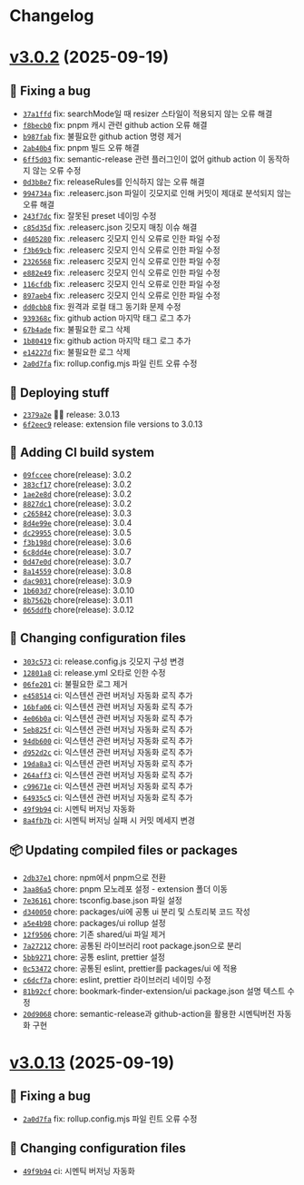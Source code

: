 # Changelog

# [v3.0.2](https://github.com/turtle601/bookmark-finder-extension/compare/v3.0.1...v3.0.2) (2025-09-19)

## 🐛 Fixing a bug
- [`37a1ffd`](https://github.com/turtle601/bookmark-finder-extension/commit/37a1ffd)
 fix: searchMode일 때 resizer 스타일이 적용되지 않는 오류 해결
- [`f8becb0`](https://github.com/turtle601/bookmark-finder-extension/commit/f8becb0)
 fix: pnpm 캐시 관련 github action 오류 해결
- [`b987fab`](https://github.com/turtle601/bookmark-finder-extension/commit/b987fab)
 fix: 불필요한 github action 명령 제거
- [`2ab40b4`](https://github.com/turtle601/bookmark-finder-extension/commit/2ab40b4)
 fix: pnpm 빌드 오류 해결
- [`6ff5d03`](https://github.com/turtle601/bookmark-finder-extension/commit/6ff5d03)
 fix: semantic-release 관련 플러그인이 없어 github action 이 동작하지 않는 오류 수정
- [`0d3b8e7`](https://github.com/turtle601/bookmark-finder-extension/commit/0d3b8e7)
 fix: releaseRules를 인식하지 않는 오류 해결
- [`994734a`](https://github.com/turtle601/bookmark-finder-extension/commit/994734a)
 fix: .releaserc.json 파일이 깃모지로 인해 커밋이 제대로 분석되지 않는 오류 해결
- [`243f7dc`](https://github.com/turtle601/bookmark-finder-extension/commit/243f7dc)
 fix: 잘못된 preset 네이밍 수정
- [`c85d35d`](https://github.com/turtle601/bookmark-finder-extension/commit/c85d35d)
 fix: .releaserc.json 깃모지 매칭 이슈 해결
- [`d405280`](https://github.com/turtle601/bookmark-finder-extension/commit/d405280)
 fix: .releaserc 깃모지 인식 오류로 인한 파일 수정
- [`f3b69cb`](https://github.com/turtle601/bookmark-finder-extension/commit/f3b69cb)
 fix: .releaserc 깃모지 인식 오류로 인한 파일 수정
- [`2326568`](https://github.com/turtle601/bookmark-finder-extension/commit/2326568)
 fix: .releaserc 깃모지 인식 오류로 인한 파일 수정
- [`e882e49`](https://github.com/turtle601/bookmark-finder-extension/commit/e882e49)
 fix: .releaserc 깃모지 인식 오류로 인한 파일 수정
- [`116cfdb`](https://github.com/turtle601/bookmark-finder-extension/commit/116cfdb)
 fix: .releaserc 깃모지 인식 오류로 인한 파일 수정
- [`897aeb4`](https://github.com/turtle601/bookmark-finder-extension/commit/897aeb4)
 fix: .releaserc 깃모지 인식 오류로 인한 파일 수정
- [`dd0cbb8`](https://github.com/turtle601/bookmark-finder-extension/commit/dd0cbb8)
  fix: 원격과 로컬 태그 동기화 문제 수정
- [`939368c`](https://github.com/turtle601/bookmark-finder-extension/commit/939368c)
 fix: github action 마지막 태그 로그 추가
- [`67b4ade`](https://github.com/turtle601/bookmark-finder-extension/commit/67b4ade)
 fix: 불필요한 로그 삭제
- [`1b80419`](https://github.com/turtle601/bookmark-finder-extension/commit/1b80419)
 fix: github action 마지막 태그 로그 추가
- [`e14227d`](https://github.com/turtle601/bookmark-finder-extension/commit/e14227d)
 fix: 불필요한 로그 삭제
- [`2a0d7fa`](https://github.com/turtle601/bookmark-finder-extension/commit/2a0d7fa)
 fix: rollup.config.mjs 파일 린트 오류 수정

## 🚀 Deploying stuff
- [`2379a2e`](https://github.com/turtle601/bookmark-finder-extension/commit/2379a2e)
 👷‍♂️ release: 3.0.13
- [`6f2eec9`](https://github.com/turtle601/bookmark-finder-extension/commit/6f2eec9)
 release: extension file versions to 3.0.13

## 👷 Adding CI build system
- [`09fccee`](https://github.com/turtle601/bookmark-finder-extension/commit/09fccee)
 chore(release): 3.0.2
- [`383cf17`](https://github.com/turtle601/bookmark-finder-extension/commit/383cf17)
 chore(release): 3.0.2
- [`1ae2e8d`](https://github.com/turtle601/bookmark-finder-extension/commit/1ae2e8d)
 chore(release): 3.0.2
- [`8827dc1`](https://github.com/turtle601/bookmark-finder-extension/commit/8827dc1)
 chore(release): 3.0.2
- [`c265842`](https://github.com/turtle601/bookmark-finder-extension/commit/c265842)
 chore(release): 3.0.3
- [`8d4e99e`](https://github.com/turtle601/bookmark-finder-extension/commit/8d4e99e)
 chore(release): 3.0.4
- [`dc29955`](https://github.com/turtle601/bookmark-finder-extension/commit/dc29955)
 chore(release): 3.0.5
- [`f3b198d`](https://github.com/turtle601/bookmark-finder-extension/commit/f3b198d)
 chore(release): 3.0.6
- [`6c8dd4e`](https://github.com/turtle601/bookmark-finder-extension/commit/6c8dd4e)
 chore(release): 3.0.7
- [`0d47e0d`](https://github.com/turtle601/bookmark-finder-extension/commit/0d47e0d)
 chore(release): 3.0.7
- [`8a14559`](https://github.com/turtle601/bookmark-finder-extension/commit/8a14559)
 chore(release): 3.0.8
- [`dac9031`](https://github.com/turtle601/bookmark-finder-extension/commit/dac9031)
 chore(release): 3.0.9
- [`1b603d7`](https://github.com/turtle601/bookmark-finder-extension/commit/1b603d7)
 chore(release): 3.0.10
- [`8b7562b`](https://github.com/turtle601/bookmark-finder-extension/commit/8b7562b)
 chore(release): 3.0.11
- [`065ddfb`](https://github.com/turtle601/bookmark-finder-extension/commit/065ddfb)
 chore(release): 3.0.12

## 🔧 Changing configuration files
- [`303c573`](https://github.com/turtle601/bookmark-finder-extension/commit/303c573)
 ci: release.config.js 깃모지 구성 변경
- [`12801a8`](https://github.com/turtle601/bookmark-finder-extension/commit/12801a8)
 ci: release.yml 오타로 인한 수정
- [`06fe201`](https://github.com/turtle601/bookmark-finder-extension/commit/06fe201)
 ci: 불필요한 로그 제거
- [`e458514`](https://github.com/turtle601/bookmark-finder-extension/commit/e458514)
 ci: 익스텐션 관련 버저닝 자동화 로직 추가
- [`16bfa06`](https://github.com/turtle601/bookmark-finder-extension/commit/16bfa06)
 ci: 익스텐션 관련 버저닝 자동화 로직 추가
- [`4e06b0a`](https://github.com/turtle601/bookmark-finder-extension/commit/4e06b0a)
 ci: 익스텐션 관련 버저닝 자동화 로직 추가
- [`5eb825f`](https://github.com/turtle601/bookmark-finder-extension/commit/5eb825f)
 ci: 익스텐션 관련 버저닝 자동화 로직 추가
- [`94db600`](https://github.com/turtle601/bookmark-finder-extension/commit/94db600)
 ci: 익스텐션 관련 버저닝 자동화 로직 추가
- [`d952d2c`](https://github.com/turtle601/bookmark-finder-extension/commit/d952d2c)
 ci: 익스텐션 관련 버저닝 자동화 로직 추가
- [`19da8a3`](https://github.com/turtle601/bookmark-finder-extension/commit/19da8a3)
 ci: 익스텐션 관련 버저닝 자동화 로직 추가
- [`264aff3`](https://github.com/turtle601/bookmark-finder-extension/commit/264aff3)
 ci: 익스텐션 관련 버저닝 자동화 로직 추가
- [`c99671e`](https://github.com/turtle601/bookmark-finder-extension/commit/c99671e)
 ci: 익스텐션 관련 버저닝 자동화 로직 추가
- [`64935c5`](https://github.com/turtle601/bookmark-finder-extension/commit/64935c5)
 ci: 익스텐션 관련 버저닝 자동화 로직 추가
- [`49f9b94`](https://github.com/turtle601/bookmark-finder-extension/commit/49f9b94)
 ci: 시멘틱 버저닝 자동화
- [`8a4fb7b`](https://github.com/turtle601/bookmark-finder-extension/commit/8a4fb7b)
 ci: 시멘틱 버저닝 실패 시 커밋 메세지 변경

## 📦 Updating compiled files or packages
- [`2db37e1`](https://github.com/turtle601/bookmark-finder-extension/commit/2db37e1)
 chore: npm에서 pnpm으로 전환
- [`3aa86a5`](https://github.com/turtle601/bookmark-finder-extension/commit/3aa86a5)
 chore: pnpm 모노레포 설정 - extension 폴더 이동
- [`7e36161`](https://github.com/turtle601/bookmark-finder-extension/commit/7e36161)
 chore: tsconfig.base.json 파일 설정
- [`d340050`](https://github.com/turtle601/bookmark-finder-extension/commit/d340050)
 chore: packages/ui에 공통 ui 분리 및 스토리북 코드 작성
- [`a5e4b98`](https://github.com/turtle601/bookmark-finder-extension/commit/a5e4b98)
 chore: packages/ui rollup 설정
- [`12f9506`](https://github.com/turtle601/bookmark-finder-extension/commit/12f9506)
 chore: 기존 shared/ui 파일 제거
- [`7a27212`](https://github.com/turtle601/bookmark-finder-extension/commit/7a27212)
 chore: 공통된 라이브러리 root package.json으로 분리
- [`5bb9271`](https://github.com/turtle601/bookmark-finder-extension/commit/5bb9271)
 chore: 공통 eslint, prettier 설정
- [`0c53472`](https://github.com/turtle601/bookmark-finder-extension/commit/0c53472)
 chore: 공통된 eslint, prettier를 packages/ui 에 적용
- [`c6dcf7a`](https://github.com/turtle601/bookmark-finder-extension/commit/c6dcf7a)
 chore: eslint, prettier 라이브러리 네이밍 수정
- [`81b92cf`](https://github.com/turtle601/bookmark-finder-extension/commit/81b92cf)
 chore: bookmark-finder-extension/ui package.json 설명 텍스트 수정
- [`20d9068`](https://github.com/turtle601/bookmark-finder-extension/commit/20d9068)
 chore: semantic-release과 github-action을 활용한 시멘틱버전 자동화 구현

# [v3.0.13](https://github.com/turtle601/bookmark-finder-extension/compare/v3.0.12...v3.0.13) (2025-09-19)

## 🐛 Fixing a bug
- [`2a0d7fa`](https://github.com/turtle601/bookmark-finder-extension/commit/2a0d7fa)
 fix: rollup.config.mjs 파일 린트 오류 수정

## 🔧 Changing configuration files
- [`49f9b94`](https://github.com/turtle601/bookmark-finder-extension/commit/49f9b94)
 ci: 시멘틱 버저닝 자동화
